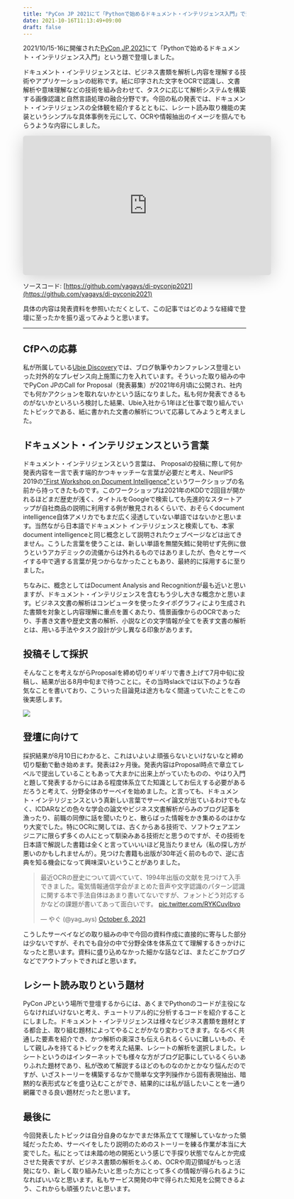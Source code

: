 ```yaml
---
title: "PyCon JP 2021にて「Pythonで始めるドキュメント・インテリジェンス入門」で登壇しました"
date: 2021-10-16T11:13:49+09:00
draft: false
---
```

2021/10/15-16に開催された[PyCon JP 2021](https://2021.pycon.jp/)にて「Pythonで始めるドキュメント・インテリジェンス入門」という題で登壇しました。

ドキュメント・インテリジェンスとは、ビジネス書類を解析し内容を理解する技術やアプリケーションの総称です。紙に印字された文字をOCRで認識し、文書解析や意味理解などの技術を組み合わせて、タスクに応じて解析システムを構築する画像認識と自然言語処理の融合分野です。今回の私の発表では、ドキュメント・インテリジェンスの全体観を紹介するとともに、レシート読み取り機能の実装というシンプルな具体事例を元にして、OCRや情報抽出のイメージを掴んでもらうような内容にしました。

<iframe class="speakerdeck-iframe" frameborder="0" src="https://speakerdeck.com/player/fcc9fed084464212b4aee18259e9a5b2" title="Pythonで始める ドキュメント・インテリジェンス入門 / Introduction to Document Intelligence with Python" allowfullscreen="true" mozallowfullscreen="true" webkitallowfullscreen="true" style="border: 0px; background: padding-box padding-box rgba(0, 0, 0, 0.1); margin: 0px; padding: 0px; border-radius: 6px; box-shadow: rgba(0, 0, 0, 0.2) 0px 5px 40px; width: 560px; height: 314px;"></iframe>

ソースコード: [https://github.com/yagays/di-pyconjp2021](https://github.com/yagays/di-pyconjp2021)

具体の内容は発表資料を参照いただくとして、この記事ではどのような経緯で登壇に至ったかを振り返ってみようと思います。

---

## CfPへの応募
私が所属している[Ubie Discovery](https://recruit.ubie.life/)では、ブログ執筆やカンファレンス登壇といった対外的なプレゼンス向上施策に力を入れています。そういった取り組みの中でPyCon JPのCall for Proposal（発表募集）が2021年6月頃に公開され、社内でも何かアクションを取れないかという話になりました。私も何か発表できるものがないかといろいろ検討した結果、Ubie入社から1年ほど仕事で取り組んでいたトピックである、紙に書かれた文書の解析について応募してみようと考えました。

## ドキュメント・インテリジェンスという言葉
ドキュメント・インテリジェンスという言葉は、 Proposalの投稿に際して何か発表内容を一言で表す端的かつキャッチーな言葉が必要だと考え、NeurIPS 2019の["First Workshop on Document Intelligence"](https://sites.google.com/view/di2019)というワークショップの名前から持ってきたものです。このワークショップは2021年のKDDで2回目が開かれるほどまだ歴史が浅く、タイトルをGoogleで検索しても先進的なスタートアップが自社商品の説明に利用する例が散見されるくらいで、おそらくdocument intelligence自体アメリカでもまだ広く浸透していない単語ではないかと思います。当然ながら日本語でドキュメント インテリジェンスと検索しても、本家document intelligenceと同じ概念として説明されたウェブページなどは出てきません。こうした言葉を使うことは、新しい単語を無闇矢鱈に発明せず先例に倣うというアカデミックの流儀からは外れるものではありましたが、色々とサーベイする中で適する言葉が見つからなかったこともあり、最終的に採用するに至りました。

ちなみに、概念としてはDocument Analysis and Recognitionが最も近いと思いますが、ドキュメント・インテリジェンスを含むもう少し大きな概念かと思います。ビジネス文書の解析はコンピュータを使ったタイポグラフィにより生成された書類を対象とし内容理解に重点を置くあたり、情景画像からのOCRであったり、手書き文書や歴史文書の解析、小説などの文字情報が全てを表す文書の解析とは、用いる手法やタスク設計が少し異なる印象があります。

## 投稿そして採択
そんなことを考えながらProposalを締め切りギリギリで書き上げて7月中旬に投稿し、結果が出る8月中旬まで待つことに。その当時slackでは以下のような呑気なことを書いており、こういった目論見は途方もなく間違っていたことをこの後実感します。

![](/img/pyconjp2021.png)

## 登壇に向けて

採択結果が8月10日にわかると、これはいよいよ頑張らないといけないなと締め切り駆動で動き始めます。発表は2ヶ月後。発表内容はProposal時点で章立てレベルで提出していることもあって大まかに出来上がっていたものの、やはり入門と題して発表するからにはある程度体系立てた知識としてお伝えする必要があるだろうと考えて、分野全体のサーベイを始めました。と言っても、ドキュメント・インテリジェンスという真新しい言葉でサーベイ論文が出ているわけでもなく、ICDARなどの色々な学会の論文やビジネス文書解析がらみのブログ記事を漁ったり、前職の同僚に話を聞いたりと、散らばった情報をかき集めるのはかなり大変でした。特にOCRに関しては、古くからある技術で、ソフトウェアエンジニアに限らず多くの人にとって馴染みある技術だと思うのですが、その技術を日本語で解説した書籍は全くと言っていいいほど見当たりません（私の探し方が悪いのかもしれませんが）。見つけた書籍も出版が30年近く前のもので、逆に古典を知る機会になって興味深いということがありました。

<blockquote class="twitter-tweet"><p lang="ja" dir="ltr">最近OCRの歴史について調べていて、1994年出版の文献を見つけて入手できました。電気情報通信学会がまとめた音声や文字認識のパターン認識に関する本で手法自体はあまり書いてないですが、フォントどう対応するかなどの課題が書いてあって面白いです。 <a href="https://t.co/RYKCuvIbvo">pic.twitter.com/RYKCuvIbvo</a></p>&mdash; やぐ (@yag_ays) <a href="https://twitter.com/yag_ays/status/1445740194120957965?ref_src=twsrc%5Etfw">October 6, 2021</a></blockquote> <script async src="https://platform.twitter.com/widgets.js" charset="utf-8"></script>

こうしたサーベイなどの取り組みの中で今回の資料作成に直接的に寄与した部分は少ないですが、それでも自分の中で分野全体を体系立てて理解するきっかけになったと思います。資料に盛り込めなかった細かな話などは、またどこかブログなどでアウトプットできればと思います。

## レシート読み取りという題材
PyCon JPという場所で登壇するからには、あくまでPythonのコードが主役にならなければいけないと考え、チュートリアル的に分析するコードを紹介することにしました。ドキュメント・インテリジェンスは様々なビジネス書類を題材とする都合上、取り組む題材によってやることがかなり変わってきます。なるべく共通した要素を紹介でき、かつ解析の奥深さも伝えられるくらいに難しいもの、そして親しみを持てるトピックを考えた結果、レシートの解析を選択しました。レシートというのはインターネットでも様々な方がブログ記事にしているくらいありふれた題材であり、私が改めて解説するほどのものなのかとかなり悩んだのですが、いざストーリーを構築するなかで簡単な文字列操作から固有表現抽出、暗黙的な表形式などを盛り込むことができ、結果的には私が話したいことを一通り網羅できる良い題材だったと思います。

## 最後に
今回発表したトピックは自分自身のなかでまだ体系立てて理解していなかった領域だったため、サーベイをしたり説明のためのストーリーを練る作業が本当に大変でした。私にとっては未踏の地の開拓という感じで手探り状態でなんとか完成させた発表ですが、ビジネス書類の解析をふくめ、OCRや周辺領域がもっと活発になり、新しく取り組みたいと思った方にとって多くの情報が得られるようになればいいなと思います。私もサービス開発の中で得られた知見を公開できるよう、これからも頑張りたいと思います。

